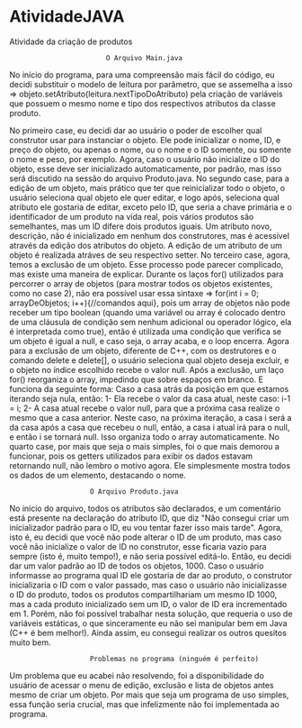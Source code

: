 # AtividadeJAVA
Atividade da criação de produtos


                            O Arquivo Main.java
No início do programa, para uma compreensão mais fácil do código, eu decidi substituir o modelo de leitura por parâmetro, que se assemelha
a isso => objeto.setAtributo(leitura.nextTipoDoAtributo) pela criação de variáveis que possuem o mesmo nome e tipo dos respectivos atributos 
da classe produto.

No primeiro case, eu decidi dar ao usuário o poder de escolher qual construtor usar para instanciar o objeto. Ele pode inicializar o nome, ID, e preço do objeto, ou apenas o nome, ou o nome e o ID somente, ou somente o nome e peso, por exemplo. Agora, caso o usuário não inicialize o ID do objeto, esse deve ser inicializado automaticamente, por padrão, mas isso será discutido na sessão do arquivo Produto.java.
No segundo case, para a edição de um objeto, mais prático que ter que reinicializar todo o objeto, o usuário seleciona qual objeto ele quer editar, e logo após, seleciona qual atributo ele gostaria de editar, exceto pelo ID, que seria a chave primária e o identificador de um produto na vida real, pois vários produtos são semelhantes, mas um ID difere dois produtos iguais. Um atributo novo, descrição, não é inicializado em nenhum dos construtores, mas é acessível através da edição dos atributos do objeto. A edição de um atributo de um objeto é realizada atráves de seu respectivo setter.
No terceiro case, agora, temos a exclusão de um objeto. Esse processo pode parecer complicado, mas existe uma maneira de explicar. Durante os laços for() utilizados para percorrer o array de objetos (para mostrar todos os objetos existentes, como no case 2), não era possível usar essa sintaxe => for(int i = 0; arrayDeObjetos; i++){//comandos aqui}, pois um array de objetos não pode receber um tipo boolean (quando uma variável ou array é colocado dentro de uma cláusula de condição sem nenhum adicional ou operador lógico, ela é interpretada como true), então é utilizada uma condição que verifica se um objeto é igual a null, e caso seja, o array acaba, e o loop encerra. Agora para a exclusão de um objeto, diferente de C++, com os destrutores e o comando delete e delete[], o usuário seleciona qual objeto deseja excluir, e o objeto no índice escolhido recebe o valor null. Após a exclusão, um laço for() reorganiza o array, impedindo que sobre espaços em branco. E funciona da seguinte forma: Caso a casa atrás da posição em que estamos iterando seja nula, então:
1- Ela recebe o valor da casa atual, neste caso: i-1 = i;
2- A casa atual recebe o valor null, para que a próxima casa realize o mesmo que a casa anterior. Neste caso, na próxima iteração, a casa i será a da casa após a casa que recebeu o null, então, a casa i atual irá para o null, e então i se tornará null. Isso organiza todo o array automaticamente.
No quarto case, por mais que seja o mais simples, foi o que mais demorou a funcionar, pois os getters utilizados para exibir os dados estavam retornando null, não lembro o motivo agora. Ele simplesmente mostra todos os dados de um elemento, destacando o nome.

                        O Arquivo Produto.java
No início do arquivo, todos os atributos são declarados, e um comentário está presente na declaração do atributo ID, que diz "Não consegui criar um inicializador padrão para o ID, eu vou tentar fazer isso mais tarde". Agora, isto é, eu decidi que você não pode alterar o ID de um produto, mas caso você não inicialize o valor de ID no construtor, esse ficaria vazio para sempre (isto é, muito tempo!), e não seria possível editá-lo. Então, eu decidi dar um valor padrão ao ID de todos os objetos, 1000. Caso o usuário informasse ao programa qual ID ele gostaria de dar ao produto, o construtor inicializaria o ID com o valor passado, mas caso o usuário não inicializasse o ID do produto, todos os produtos compartilhariam um mesmo ID 1000, mas a cada produto inicializado sem um ID, o valor de ID era incrementado em 1. Porém, não foi possível trabalhar nesta solução, que requeria o uso de variáveis estáticas, o que sinceramente eu não sei manipular bem em Java (C++ é bem melhor!). Ainda assim, eu consegui realizar os outros quesitos muito bem.

                        Problemas no programa (ninguém é perfeito)
Um problema que eu acabei não resolvendo, foi a disponibilidade do usuário de acessar o menu de edição, exclusão e lista de objetos antes mesmo de criar um objeto. Por mais que seja um programa de uso simples, essa função seria crucial, mas que infelizmente não foi implementada ao programa.
